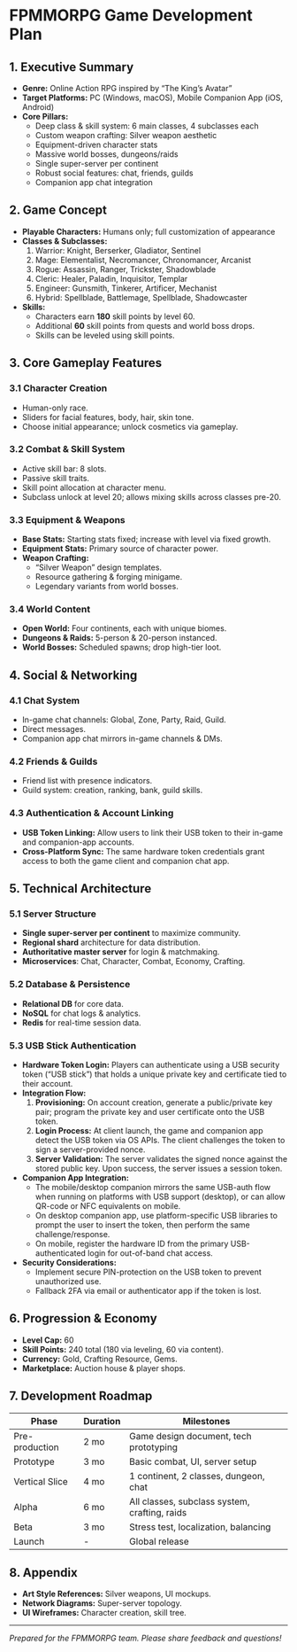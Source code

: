 # FPMMORPG Game Development Plan

## 1. Executive Summary
- **Genre:** Online Action RPG inspired by “The King’s Avatar”
- **Target Platforms:** PC (Windows, macOS), Mobile Companion App (iOS, Android)
- **Core Pillars:**
  - Deep class & skill system: 6 main classes, 4 subclasses each
  - Custom weapon crafting: Silver weapon aesthetic
  - Equipment-driven character stats
  - Massive world bosses, dungeons/raids
  - Single super-server per continent
  - Robust social features: chat, friends, guilds
  - Companion app chat integration

## 2. Game Concept
- **Playable Characters:** Humans only; full customization of appearance
- **Classes & Subclasses:**
  1. Warrior: Knight, Berserker, Gladiator, Sentinel
  2. Mage: Elementalist, Necromancer, Chronomancer, Arcanist
  3. Rogue: Assassin, Ranger, Trickster, Shadowblade
  4. Cleric: Healer, Paladin, Inquisitor, Templar
  5. Engineer: Gunsmith, Tinkerer, Artificer, Mechanist
  6. Hybrid: Spellblade, Battlemage, Spellblade, Shadowcaster
- **Skills:** 
  - Characters earn **180** skill points by level 60.
  - Additional **60** skill points from quests and world boss drops.
  - Skills can be leveled using skill points.

## 3. Core Gameplay Features

### 3.1 Character Creation
- Human-only race.
- Sliders for facial features, body, hair, skin tone.
- Choose initial appearance; unlock cosmetics via gameplay.

### 3.2 Combat & Skill System
- Active skill bar: 8 slots.
- Passive skill traits.
- Skill point allocation at character menu.
- Subclass unlock at level 20; allows mixing skills across classes pre-20.

### 3.3 Equipment & Weapons
- **Base Stats:** Starting stats fixed; increase with level via fixed growth.
- **Equipment Stats:** Primary source of character power.
- **Weapon Crafting:** 
  - “Silver Weapon” design templates.
  - Resource gathering & forging minigame.
  - Legendary variants from world bosses.

### 3.4 World Content
- **Open World:** Four continents, each with unique biomes.
- **Dungeons & Raids:** 5-person & 20-person instanced.
- **World Bosses:** Scheduled spawns; drop high-tier loot.

## 4. Social & Networking

### 4.1 Chat System
- In-game chat channels: Global, Zone, Party, Raid, Guild.
- Direct messages.
- Companion app chat mirrors in-game channels & DMs.

### 4.2 Friends & Guilds
- Friend list with presence indicators.
- Guild system: creation, ranking, bank, guild skills.

### 4.3 Authentication & Account Linking
- **USB Token Linking:** Allow users to link their USB token to their in-game and companion-app accounts.
- **Cross-Platform Sync:** The same hardware token credentials grant access to both the game client and companion chat app.

## 5. Technical Architecture

### 5.1 Server Structure
- **Single super-server per continent** to maximize community.
- **Regional shard** architecture for data distribution.
- **Authoritative master server** for login & matchmaking.
- **Microservices**: Chat, Character, Combat, Economy, Crafting.

### 5.2 Database & Persistence
- **Relational DB** for core data.
- **NoSQL** for chat logs & analytics.
- **Redis** for real-time session data.

### 5.3 USB Stick Authentication
- **Hardware Token Login:** Players can authenticate using a USB security token (“USB stick”) that holds a unique private key and certificate tied to their account.
- **Integration Flow:**
  1. **Provisioning:** On account creation, generate a public/private key pair; program the private key and user certificate onto the USB token.
  2. **Login Process:** At client launch, the game and companion app detect the USB token via OS APIs. The client challenges the token to sign a server-provided nonce.
  3. **Server Validation:** The server validates the signed nonce against the stored public key. Upon success, the server issues a session token.
- **Companion App Integration:**
  - The mobile/desktop companion mirrors the same USB-auth flow when running on platforms with USB support (desktop), or can allow QR-code or NFC equivalents on mobile.
  - On desktop companion app, use platform-specific USB libraries to prompt the user to insert the token, then perform the same challenge/response.
  - On mobile, register the hardware ID from the primary USB-authenticated login for out-of-band chat access.
- **Security Considerations:**
  - Implement secure PIN-protection on the USB token to prevent unauthorized use.
  - Fallback 2FA via email or authenticator app if the token is lost.

## 6. Progression & Economy
- **Level Cap:** 60
- **Skill Points:** 240 total (180 via leveling, 60 via content).
- **Currency:** Gold, Crafting Resource, Gems.
- **Marketplace:** Auction house & player shops.

## 7. Development Roadmap

| Phase           | Duration | Milestones                                      |
|-----------------|----------|-------------------------------------------------|
| Pre-production  | 2 mo     | Game design document, tech prototyping          |
| Prototype       | 3 mo     | Basic combat, UI, server setup                 |
| Vertical Slice  | 4 mo     | 1 continent, 2 classes, dungeon, chat           |
| Alpha           | 6 mo     | All classes, subclass system, crafting, raids   |
| Beta            | 3 mo     | Stress test, localization, balancing            |
| Launch          | -        | Global release                                  |

## 8. Appendix
- **Art Style References:** Silver weapons, UI mockups.
- **Network Diagrams:** Super-server topology.
- **UI Wireframes:** Character creation, skill tree.

---

*Prepared for the FPMMORPG team. Please share feedback and questions!*
